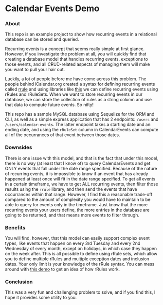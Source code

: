 # Calendar Events Demo

### About

This repo is an example project to show how recurring events in a relational database can be stored and queried.

Recurring events is a concept that seems really simple at first glance. However, if you investigate the problem at all, you will quickly find that creating a database model that handles recurring events, exceptions to those events, and all CRUD-related aspects of managing them will make you want to pull your hair out.

Luckily, a lot of people before me have come across this problem. The people behind iCalendar.org created a syntax for defining recurring events called [rrule](https://icalendar.org/iCalendar-RFC-5545/3-8-5-3-recurrence-rule.html) and using libraries like [this](https://github.com/jakubroztocil/rrule) we can define recurring events using rRules and rRuleSets. When we want to store recurring events in our database, we can store the collection of rules as a string column and use that data to compute future events. So nifty!

This repo has a sample MySQL database using Sequelize for the ORM and CLI, as well as a simple express application that has 2 endpoints: `/users` and `/users/calendar-events`. The latter endpoint takes a starting date and an ending date, and using the `rRuleSet` column in CalendarEvents can compute all of the occurrances of that event between those dates.

### Downsides

There is one issue with this model, and that is the fact that under this model, there is no way (at least that I know of) to query CalendarEvents and get ONLY events that fall under the date range specified. Because of the nature of recurring events, it is impossible to know if an event that has already happened at least once will fit in the date range specified. To get all events in a certain timeframe, we have to get ALL recurring events, then filter those results using the `rrule` library, and then send the events that have occurrances within that range. However, I find this a reasonable trade-off compared to the amount of complexity you would have to maintain to be able to query for events only in the timeframe. Just know that the more recurring events your users define, the more entries in the database are going to be returned, and that means more events to filter through.

### Benefits

You will find, however, that this model can easily support complex event types, like events that happen on every 3rd Tuesday and every 2nd Wednesday of every month, except on holidays, in which case they happen on the week after. This is all possible to define using rRule sets, which allow you to define multiple rRules and multiple exception dates and inclusion dates. Your only limit is your knowledge of the rRule syntax. You can mess around with [this demo](https://jakubroztocil.github.io/rrule/) to get an idea of how rRules work.

### Conclusion

This was a very fun and challenging problem to solve, and if you find this, I hope it provides some utility to you.